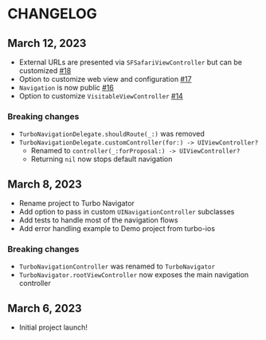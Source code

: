 # CHANGELOG

## March 12, 2023

* External URLs are presented via `SFSafariViewController` but can be customized [#18](https://github.com/joemasilotti/TurboNavigator/pull/18)
* Option to customize web view and configuration [#17](https://github.com/joemasilotti/TurboNavigator/pull/17)
* `Navigation` is now public [#16](https://github.com/joemasilotti/TurboNavigator/pull/16)
* Option to customize `VisitableViewController` [#14](https://github.com/joemasilotti/TurboNavigator/pull/14)

### Breaking changes

* `TurboNavigationDelegate.shouldRoute(_:)` was removed
* `TurboNavigationDelegate.customController(for:) -> UIViewController?`
    * Renamed to `controller(_:forProposal:) -> UIViewController?`
    * Returning `nil` now stops default navigation

## March 8, 2023

* Rename project to Turbo Navigator
* Add option to pass in custom `UINavigationController` subclasses
* Add tests to handle most of the navigation flows
* Add error handling example to Demo project from turbo-ios

### Breaking changes

* `TurboNavigationController` was renamed to `TurboNavigator`
* `TurboNavigator.rootViewController` now exposes the main navigation controller

## March 6, 2023

* Initial project launch!
